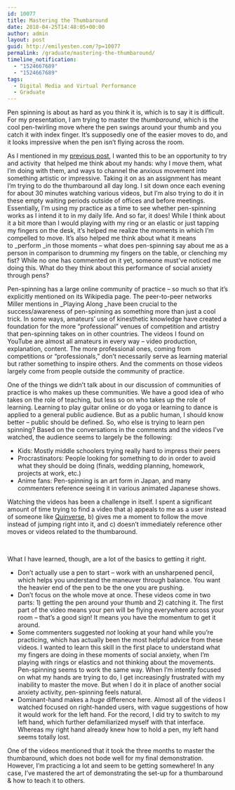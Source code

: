 ```yaml
---
id: 10077
title: Mastering the Thumbaround
date: 2018-04-25T14:48:05+00:00
author: admin
layout: post
guid: http://emilyesten.com/?p=10077
permalink: /graduate/mastering-the-thumbaround/
timeline_notification:
  - "1524667689"
  - "1524667689"
tags:
  - Digital Media and Virtual Performance
  - Graduate
---
```

Pen spinning is about as hard as you think it is, which is to say it is difficult. For my presentation, I am trying to master the _thumbaround_, which is the cool pen-twirling move where the pen swings around your thumb and you catch it with index finger. It&#8217;s supposedly one of the easier moves to do, and it looks impressive when the pen isn&#8217;t flying across the room.

As I mentioned in my [previous post](http://emilyesten.com/2018/04/16/self-directed-learning-assignment/), I wanted this to be an opportunity to try and activity  that helped me think about my hands: why I move them, what I&#8217;m doing with them, and ways to channel the anxious movement into something artistic or impressive. Taking it on as an assignment has meant I&#8217;m trying to do the thumbaround all day long. I sit down once each evening for about 30 minutes watching various videos, but I&#8217;m also trying to do it in these empty waiting periods outside of offices and before meetings. Essentially, I&#8217;m using my practice as a time to see whether pen-spinning works as I intend it to in my daily life. And so far, it does! While I think about it a bit more than I would playing with my ring or an elastic or just tapping my fingers on the desk, it&#8217;s helped me realize the moments in which I&#8217;m compelled to move. It&#8217;s also helped me think about what it means to _perform _in those moments &#8211; what does pen-spinning say about me as a person in comparison to drumming my fingers on the table, or clenching my fist? While no one has commented on it yet, someone must&#8217;ve noticed me doing this. What do they think about this performance of social anxiety through pens?

Pen-spinning has a large online community of practice &#8211; so much so that it&#8217;s explicitly mentioned on its Wikipedia page. The peer-to-peer networks Miller mentions in _Playing Along _have been crucial to the success/awareness of pen-spinning as something more than just a cool trick. In some ways, amateurs&#8217; use of kinesthetic knowledge have created a foundation for the more &#8220;professional&#8221; venues of competition and artistry that pen-spinning takes on in other countries. The videos I found on YouTube are almost all amateurs in every way &#8211; video production, explanation, content. The more professional ones, coming from competitions or &#8220;professionals,&#8221; don&#8217;t necessarily serve as learning material but rather something to inspire others. And the comments on those videos largely come from people outside the community of practice.

One of the things we didn&#8217;t talk about in our discussion of communities of practice is who makes up these communities. We have a good idea of who takes on the role of teaching, but less so on who takes up the role of learning. Learning to play guitar online or do yoga or learning to dance is applied to a general public audience. But as a public human, I should know better – public should be defined. So, who else is trying to learn pen spinning? Based on the conversations in the comments and the videos I&#8217;ve watched, the audience seems to largely be the following:

  * Kids: Mostly middle schoolers trying really hard to impress their peers
  * Procrastinators: People looking for something to do in order to avoid what they should be doing (finals, wedding planning, homework, projects at work, etc.)
  * Anime fans: Pen-spinning is an art form in Japan, and many commenters reference seeing it in various animated Japanese shows.

Watching the videos has been a challenge in itself. I spent a significant amount of time trying to find a video that a) appeals to me as a user instead of someone like [Quinverse](https://www.youtube.com/channel/UCN4gVyd5PfAIXqv69HCW_1A), b) gives me a moment to follow the move instead of jumping right into it, and c) doesn&#8217;t immediately reference other moves or videos related to the thumbaround.

&nbsp;

What I have learned, though, are a lot of the basics to getting it right.

  * Don&#8217;t actually use a pen to start – work with an unsharpened pencil, which helps you understand the maneuver through balance. You want the heavier end of the pen to be the one you are pushing.
  * Don&#8217;t focus on the whole move at once. These videos come in two parts: 1) getting the pen around your thumb and 2) catching it. The first part of the video means your pen will be flying everywhere across your room – that&#8217;s a good sign! It means you have the momentum to get it around.
  * Some commenters suggested _not_ looking at your hand while you&#8217;re practicing, which has actually been the most helpful advice from these videos. I wanted to learn this skill in the first place to understand what my fingers are doing in these moments of social anxiety, when I&#8217;m playing with rings or elastics and not thinking about the movements. Pen-spinning seems to work the same way. When I&#8217;m intently focused on what my hands are trying to do, I get increasingly frustrated with my inability to master the move. But when I do it in place of another social anxiety activity, pen-spinning feels natural.
  * Dominant-hand makes a _huge_ difference here. Almost all of the videos I watched focused on right-handed users, with vague suggestions of how it would work for the left hand. For the record, I did try to switch to my left hand, which further defamiliarized myself with that interface. Whereas my right hand already knew how to hold a pen, my left hand seems totally lost.

One of the videos mentioned that it took the three months to master the thumbaround, which does not bode well for my final demonstration. However, I&#8217;m practicing a lot and seem to be getting somewhere! In any case, I&#8217;ve mastered the art of demonstrating the set-up for a thumbaround & how to teach it to others.
